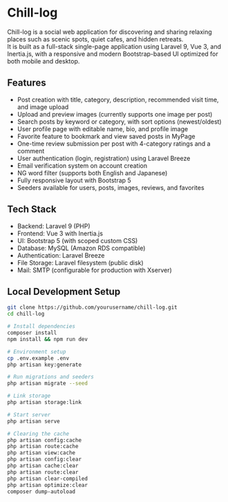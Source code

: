 # Chill-log

Chill-log is a social web application for discovering and sharing relaxing places such as scenic spots, quiet cafes, and hidden retreats.  
It is built as a full-stack single-page application using Laravel 9, Vue 3, and Inertia.js, with a responsive and modern Bootstrap-based UI optimized for both mobile and desktop.

## Features

-   Post creation with title, category, description, recommended visit time, and image upload
-   Upload and preview images (currently supports one image per post)
-   Search posts by keyword or category, with sort options (newest/oldest)
-   User profile page with editable name, bio, and profile image
-   Favorite feature to bookmark and view saved posts in MyPage
-   One-time review submission per post with 4-category ratings and a comment
-   User authentication (login, registration) using Laravel Breeze
-   Email verification system on account creation
-   NG word filter (supports both English and Japanese)
-   Fully responsive layout with Bootstrap 5
-   Seeders available for users, posts, images, reviews, and favorites

## Tech Stack

-   Backend: Laravel 9 (PHP)
-   Frontend: Vue 3 with Inertia.js
-   UI: Bootstrap 5 (with scoped custom CSS)
-   Database: MySQL (Amazon RDS compatible)
-   Authentication: Laravel Breeze
-   File Storage: Laravel filesystem (public disk)
-   Mail: SMTP (configurable for production with Xserver)

## Local Development Setup

```bash
git clone https://github.com/yourusername/chill-log.git
cd chill-log

# Install dependencies
composer install
npm install && npm run dev

# Environment setup
cp .env.example .env
php artisan key:generate

# Run migrations and seeders
php artisan migrate --seed

# Link storage
php artisan storage:link

# Start server
php artisan serve

# Clearing the cache
php artisan config:cache
php artisan route:cache
php artisan view:cache
php artisan config:clear
php artisan cache:clear
php artisan route:clear
php artisan clear-compiled
php artisan optimize:clear
composer dump-autoload
```
